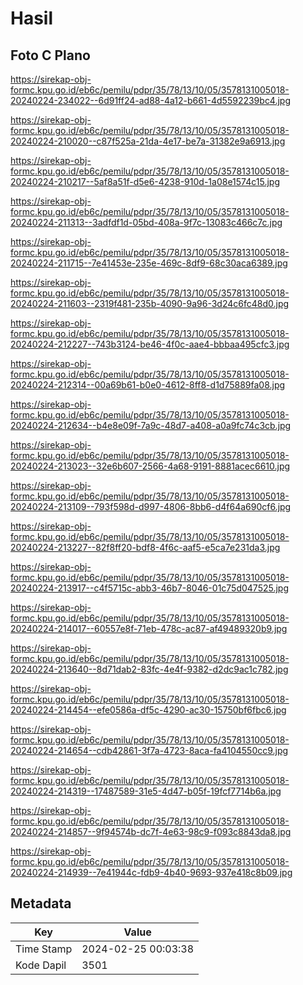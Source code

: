 # Hasil

## Foto C Plano

https://sirekap-obj-formc.kpu.go.id/eb6c/pemilu/pdpr/35/78/13/10/05/3578131005018-20240224-234022--6d91ff24-ad88-4a12-b661-4d5592239bc4.jpg

https://sirekap-obj-formc.kpu.go.id/eb6c/pemilu/pdpr/35/78/13/10/05/3578131005018-20240224-210020--c87f525a-21da-4e17-be7a-31382e9a6913.jpg

https://sirekap-obj-formc.kpu.go.id/eb6c/pemilu/pdpr/35/78/13/10/05/3578131005018-20240224-210217--5af8a51f-d5e6-4238-910d-1a08e1574c15.jpg

https://sirekap-obj-formc.kpu.go.id/eb6c/pemilu/pdpr/35/78/13/10/05/3578131005018-20240224-211313--3adfdf1d-05bd-408a-9f7c-13083c466c7c.jpg

https://sirekap-obj-formc.kpu.go.id/eb6c/pemilu/pdpr/35/78/13/10/05/3578131005018-20240224-211715--7e41453e-235e-469c-8df9-68c30aca6389.jpg

https://sirekap-obj-formc.kpu.go.id/eb6c/pemilu/pdpr/35/78/13/10/05/3578131005018-20240224-211603--2319f481-235b-4090-9a96-3d24c6fc48d0.jpg

https://sirekap-obj-formc.kpu.go.id/eb6c/pemilu/pdpr/35/78/13/10/05/3578131005018-20240224-212227--743b3124-be46-4f0c-aae4-bbbaa495cfc3.jpg

https://sirekap-obj-formc.kpu.go.id/eb6c/pemilu/pdpr/35/78/13/10/05/3578131005018-20240224-212314--00a69b61-b0e0-4612-8ff8-d1d75889fa08.jpg

https://sirekap-obj-formc.kpu.go.id/eb6c/pemilu/pdpr/35/78/13/10/05/3578131005018-20240224-212634--b4e8e09f-7a9c-48d7-a408-a0a9fc74c3cb.jpg

https://sirekap-obj-formc.kpu.go.id/eb6c/pemilu/pdpr/35/78/13/10/05/3578131005018-20240224-213023--32e6b607-2566-4a68-9191-8881acec6610.jpg

https://sirekap-obj-formc.kpu.go.id/eb6c/pemilu/pdpr/35/78/13/10/05/3578131005018-20240224-213109--793f598d-d997-4806-8bb6-d4f64a690cf6.jpg

https://sirekap-obj-formc.kpu.go.id/eb6c/pemilu/pdpr/35/78/13/10/05/3578131005018-20240224-213227--82f8ff20-bdf8-4f6c-aaf5-e5ca7e231da3.jpg

https://sirekap-obj-formc.kpu.go.id/eb6c/pemilu/pdpr/35/78/13/10/05/3578131005018-20240224-213917--c4f5715c-abb3-46b7-8046-01c75d047525.jpg

https://sirekap-obj-formc.kpu.go.id/eb6c/pemilu/pdpr/35/78/13/10/05/3578131005018-20240224-214017--60557e8f-71eb-478c-ac87-af49489320b9.jpg

https://sirekap-obj-formc.kpu.go.id/eb6c/pemilu/pdpr/35/78/13/10/05/3578131005018-20240224-213640--8d71dab2-83fc-4e4f-9382-d2dc9ac1c782.jpg

https://sirekap-obj-formc.kpu.go.id/eb6c/pemilu/pdpr/35/78/13/10/05/3578131005018-20240224-214454--efe0586a-df5c-4290-ac30-15750bf6fbc6.jpg

https://sirekap-obj-formc.kpu.go.id/eb6c/pemilu/pdpr/35/78/13/10/05/3578131005018-20240224-214654--cdb42861-3f7a-4723-8aca-fa4104550cc9.jpg

https://sirekap-obj-formc.kpu.go.id/eb6c/pemilu/pdpr/35/78/13/10/05/3578131005018-20240224-214319--17487589-31e5-4d47-b05f-19fcf7714b6a.jpg

https://sirekap-obj-formc.kpu.go.id/eb6c/pemilu/pdpr/35/78/13/10/05/3578131005018-20240224-214857--9f94574b-dc7f-4e63-98c9-f093c8843da8.jpg

https://sirekap-obj-formc.kpu.go.id/eb6c/pemilu/pdpr/35/78/13/10/05/3578131005018-20240224-214939--7e41944c-fdb9-4b40-9693-937e418c8b09.jpg


## Metadata

| Key        | Value               |
| ---------- | ------------------- |
| Time Stamp | 2024-02-25 00:03:38 |
| Kode Dapil | 3501                |



